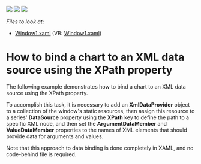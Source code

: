 <!-- default badges list -->
![](https://img.shields.io/endpoint?url=https://codecentral.devexpress.com/api/v1/VersionRange/128568701/21.1.5%2B)
[![](https://img.shields.io/badge/Open_in_DevExpress_Support_Center-FF7200?style=flat-square&logo=DevExpress&logoColor=white)](https://supportcenter.devexpress.com/ticket/details/E1299)
[![](https://img.shields.io/badge/📖_How_to_use_DevExpress_Examples-e9f6fc?style=flat-square)](https://docs.devexpress.com/GeneralInformation/403183)
<!-- default badges end -->
<!-- default file list -->
*Files to look at*:

* [Window1.xaml](./CS/Window1.xaml) (VB: [Window1.xaml](./VB/Window1.xaml))
<!-- default file list end -->
# How to bind a chart to an XML data source using the XPath property


<p>The following example demonstrates how to bind a chart to an XML data source using the XPath property.</p><p>To accomplish this task, it is necessary to add an <strong>XmlDataProvider</strong> object to a collection of the window's static resources, then assign this resource to a series' <strong>DataSource</strong> property using the <strong>XPath</strong> key to define the path to a specific XML node, and then set the <strong>ArgumentDataMember</strong> and <strong>ValueDataMember</strong> properties to the names of XML elements that should provide data for arguments and values.</p><p>Note that this approach to data binding is done completely in XAML, and no code-behind file is required.</p>

<br/>


